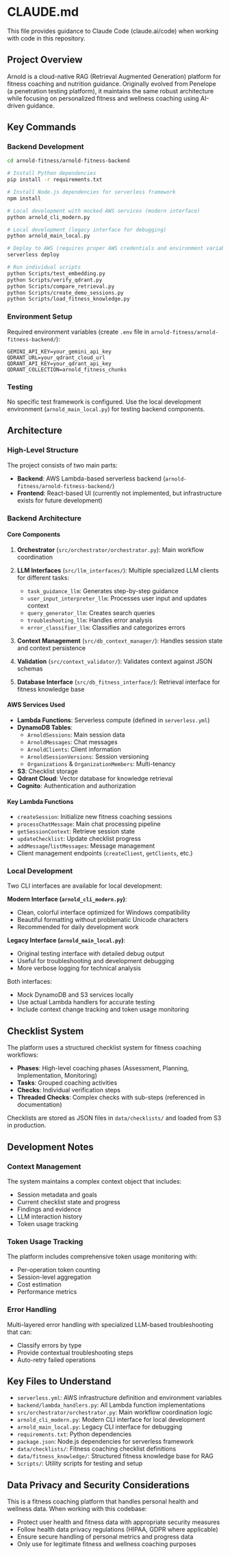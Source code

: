 # CLAUDE.md

This file provides guidance to Claude Code (claude.ai/code) when working with code in this repository.

## Project Overview

Arnold is a cloud-native RAG (Retrieval Augmented Generation) platform for fitness coaching and nutrition guidance. Originally evolved from Penelope (a penetration testing platform), it maintains the same robust architecture while focusing on personalized fitness and wellness coaching using AI-driven guidance.

## Key Commands

### Backend Development
```bash
cd arnold-fitness/arnold-fitness-backend

# Install Python dependencies
pip install -r requirements.txt

# Install Node.js dependencies for serverless framework
npm install

# Local development with mocked AWS services (modern interface)
python arnold_cli_modern.py

# Local development (legacy interface for debugging)
python arnold_main_local.py

# Deploy to AWS (requires proper AWS credentials and environment variables)
serverless deploy

# Run individual scripts
python Scripts/test_embedding.py
python Scripts/verify_qdrant.py
python Scripts/compare_retrieval.py
python Scripts/create_demo_sessions.py
python Scripts/load_fitness_knowledge.py
```

### Environment Setup
Required environment variables (create `.env` file in `arnold-fitness/arnold-fitness-backend/`):
```
GEMINI_API_KEY=your_gemini_api_key
QDRANT_URL=your_qdrant_cloud_url
QDRANT_API_KEY=your_qdrant_api_key
QDRANT_COLLECTION=arnold_fitness_chunks
```

### Testing
No specific test framework is configured. Use the local development environment (`arnold_main_local.py`) for testing backend components.

## Architecture

### High-Level Structure
The project consists of two main parts:
- **Backend**: AWS Lambda-based serverless backend (`arnold-fitness/arnold-fitness-backend/`)
- **Frontend**: React-based UI (currently not implemented, but infrastructure exists for future development)

### Backend Architecture

#### Core Components
1. **Orchestrator** (`src/orchestrator/orchestrator.py`): Main workflow coordination
2. **LLM Interfaces** (`src/llm_interfaces/`): Multiple specialized LLM clients for different tasks:
   - `task_guidance_llm`: Generates step-by-step guidance
   - `user_input_interpreter_llm`: Processes user input and updates context
   - `query_generator_llm`: Creates search queries
   - `troubleshooting_llm`: Handles error analysis
   - `error_classifier_llm`: Classifies and categorizes errors

3. **Context Management** (`src/db_context_manager/`): Handles session state and context persistence
4. **Validation** (`src/context_validator/`): Validates context against JSON schemas
5. **Database Interface** (`src/db_fitness_interface/`): Retrieval interface for fitness knowledge base

#### AWS Services Used
- **Lambda Functions**: Serverless compute (defined in `serverless.yml`)
- **DynamoDB Tables**:
  - `ArnoldSessions`: Main session data
  - `ArnoldMessages`: Chat messages
  - `ArnoldClients`: Client information  
  - `ArnoldSessionVersions`: Session versioning
  - `Organizations` & `OrganizationMembers`: Multi-tenancy
- **S3**: Checklist storage
- **Qdrant Cloud**: Vector database for knowledge retrieval
- **Cognito**: Authentication and authorization

#### Key Lambda Functions
- `createSession`: Initialize new fitness coaching sessions
- `processChatMessage`: Main chat processing pipeline  
- `getSessionContext`: Retrieve session state
- `updateChecklist`: Update checklist progress
- `addMessage`/`listMessages`: Message management
- Client management endpoints (`createClient`, `getClients`, etc.)

### Local Development
Two CLI interfaces are available for local development:

**Modern Interface (`arnold_cli_modern.py`)**: 
- Clean, colorful interface optimized for Windows compatibility
- Beautiful formatting without problematic Unicode characters
- Recommended for daily development work

**Legacy Interface (`arnold_main_local.py`)**:
- Original testing interface with detailed debug output
- Useful for troubleshooting and development debugging
- More verbose logging for technical analysis

Both interfaces:
- Mock DynamoDB and S3 services locally
- Use actual Lambda handlers for accurate testing
- Include context change tracking and token usage monitoring

## Checklist System

The platform uses a structured checklist system for fitness coaching workflows:
- **Phases**: High-level coaching phases (Assessment, Planning, Implementation, Monitoring)
- **Tasks**: Grouped coaching activities  
- **Checks**: Individual verification steps
- **Threaded Checks**: Complex checks with sub-steps (referenced in documentation)

Checklists are stored as JSON files in `data/checklists/` and loaded from S3 in production.

## Development Notes

### Context Management
The system maintains a complex context object that includes:
- Session metadata and goals
- Current checklist state and progress
- Findings and evidence
- LLM interaction history
- Token usage tracking

### Token Usage Tracking
The platform includes comprehensive token usage monitoring with:
- Per-operation token counting
- Session-level aggregation
- Cost estimation
- Performance metrics

### Error Handling
Multi-layered error handling with specialized LLM-based troubleshooting that can:
- Classify errors by type
- Provide contextual troubleshooting steps
- Auto-retry failed operations

## Key Files to Understand

- `serverless.yml`: AWS infrastructure definition and environment variables
- `backend/lambda_handlers.py`: All Lambda function implementations
- `src/orchestrator/orchestrator.py`: Main workflow coordination logic
- `arnold_cli_modern.py`: Modern CLI interface for local development
- `arnold_main_local.py`: Legacy CLI interface for debugging
- `requirements.txt`: Python dependencies
- `package.json`: Node.js dependencies for serverless framework
- `data/checklists/`: Fitness coaching checklist definitions
- `data/fitness_knowledge/`: Structured fitness knowledge base for RAG
- `Scripts/`: Utility scripts for testing and setup

## Data Privacy and Security Considerations

This is a fitness coaching platform that handles personal health and wellness data. When working with this codebase:
- Protect user health and fitness data with appropriate security measures
- Follow health data privacy regulations (HIPAA, GDPR where applicable)
- Ensure secure handling of personal metrics and progress data
- Only use for legitimate fitness and wellness coaching purposes